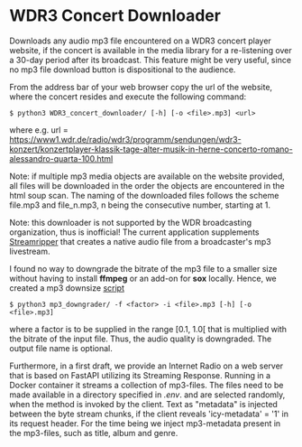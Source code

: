 # WDR3 Concert Downloader

Downloads any audio mp3 file encountered on a WDR3 concert player website, 
if the concert is available in the media library for a re-listening over a
30-day period after its broadcast. This feature might be very useful, since 
no mp3 file download button is dispositional to the audience.  

From the address bar of your web browser copy the url of the 
website, where the concert resides and execute the following command:

    $ python3 WDR3_concert_downloader/ [-h] [-o <file>.mp3] <url>

where e.g.
url = https://www1.wdr.de/radio/wdr3/programm/sendungen/wdr3-konzert/konzertplayer-klassik-tage-alter-musik-in-herne-concerto-romano-alessandro-quarta-100.html

Note: if multiple mp3 media objects are available on the website provided,
all files will be downloaded in the order the objects are 
encountered in the html soup scan. The naming of the downloaded files follows 
the scheme file.mp3 and file_n.mp3, n being the consecutive number, starting 
at 1.

Note: this downloader is not supported by the WDR broadcasting organization, 
thus is inofficial! The current application supplements 
[Streamripper](https://streamripper.sourceforge.net/) 
that creates a native audio file from a broadcaster's mp3 livestream.

I found no way to downgrade the bitrate of the mp3 file to a smaller 
size without having to install **ffmpeg** or an add-on for **sox** locally. 
Hence, we created a mp3 downsize 
[script](https://github.com/Tamburasca/WDR3_concert_downloader/blob/master/src/mp3_downgrade.py)

    $ python3 mp3_downgrader/ -f <factor> -i <file>.mp3 [-h] [-o <file>.mp3]

where a factor is to be supplied in the range [0.1, 1.0[ 
that is multiplied with the bitrate of the 
input file. Thus, the audio quality is downgraded. 
The output file name is optional.

Furthermore, in a first draft, we provide an Internet Radio on a web server 
that is based on FastAPI utilizing its Streaming Response.
Running in a Docker container it streams a collection of mp3-files.
The files need to be made available in a 
directory specified in *.env*. and are selected randomly, when the 
method is invoked by the client. 
Text as "metadata" is injected between the byte stream chunks, if the client
reveals 'icy-metadata' = '1' in its request header.
For the time being we inject mp3-metadata
present in the mp3-files, such as title, album and genre. 